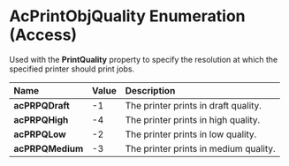 
# AcPrintObjQuality Enumeration (Access)

Used with the  **PrintQuality** property to specify the resolution at which the specified printer should print jobs.



|**Name**|**Value**|**Description**|
|:-----|:-----|:-----|
| **acPRPQDraft**|-1|The printer prints in draft quality.|
| **acPRPQHigh**|-4|The printer prints in high quality.|
| **acPRPQLow**|-2|The printer prints in low quality.|
| **acPRPQMedium**|-3|The printer prints in medium quality.|
